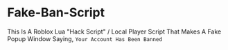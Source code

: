 # Fake-Ban-Script
This Is A Roblox Lua "Hack Script" / Local Player Script That Makes A Fake Popup Window Saying, `Your Account Has Been Banned`
